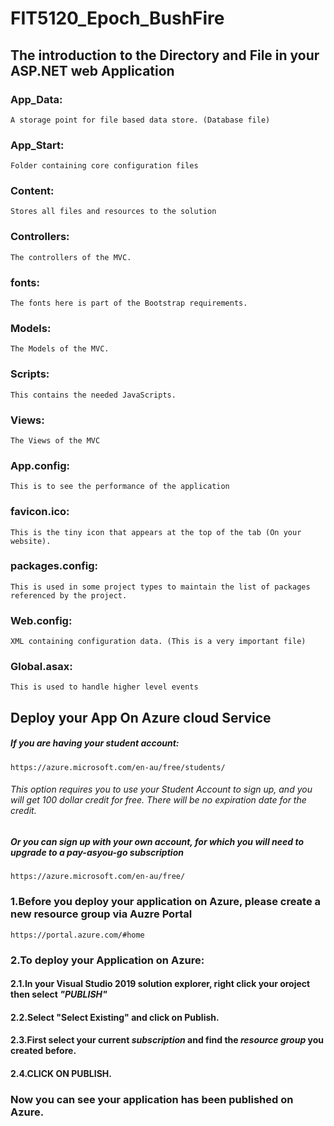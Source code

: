 # FIT5120_Epoch_BushFire

## The introduction to the Directory and File in your ASP.NET web Application
### App_Data: 
`A storage point for file based data store. (Database file)`
### App_Start: 
`Folder containing core configuration files`
### Content: 
`Stores all files and resources to the solution`
### Controllers: 
`The controllers of the MVC.`
### fonts: 
`The fonts here is part of the Bootstrap requirements.`
### Models: 
`The Models of the MVC.`
### Scripts: 
`This contains the needed JavaScripts.`
### Views: 
`The Views of the MVC`
### App.config: 
`This is to see the performance of the application`
### favicon.ico: 
`This is the tiny icon that appears at the top of the tab (On your website).`
### packages.config: 
`This is used in some project types to maintain the list of packages referenced by the project.`
### Web.config: 
`XML containing configuration data. (This is a very important file)`
### Global.asax: 
`This is used to handle higher level events`

## Deploy your App On Azure cloud Service
##### ***If you are having your student account:***
`https://azure.microsoft.com/en-au/free/students/`
###### This option requires you to use your Student Account to sign up, and you will get 100 dollar credit for free. There will be no expiration date for the credit.
##### ***Or you can sign up with your own account, for which you will need to upgrade to a pay-asyou-go subscription***
`https://azure.microsoft.com/en-au/free/`

### 1.Before you deploy your application on Azure, please create a new resource group via Auzre Portal
`https://portal.azure.com/#home`

### 2.To deploy your Application on Azure:
#### 2.1.In your Visual Studio 2019 solution explorer, right click your oroject then select ***"PUBLISH"***
#### 2.2.Select "Select Existing" and click on Publish.
#### 2.3.First select your current ***subscription*** and find the ***resource group*** you created before.
#### 2.4.CLICK ON PUBLISH.
### Now you can see your application has been published on Azure.
